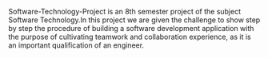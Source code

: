  Software-Technology-Project is an 8th semester project of the subject Software Technology.In this project we are given the challenge to show step by step the procedure of building a software development application with the purpose of cultivating teamwork and collaboration experience, as it is an important qualification of an engineer.
